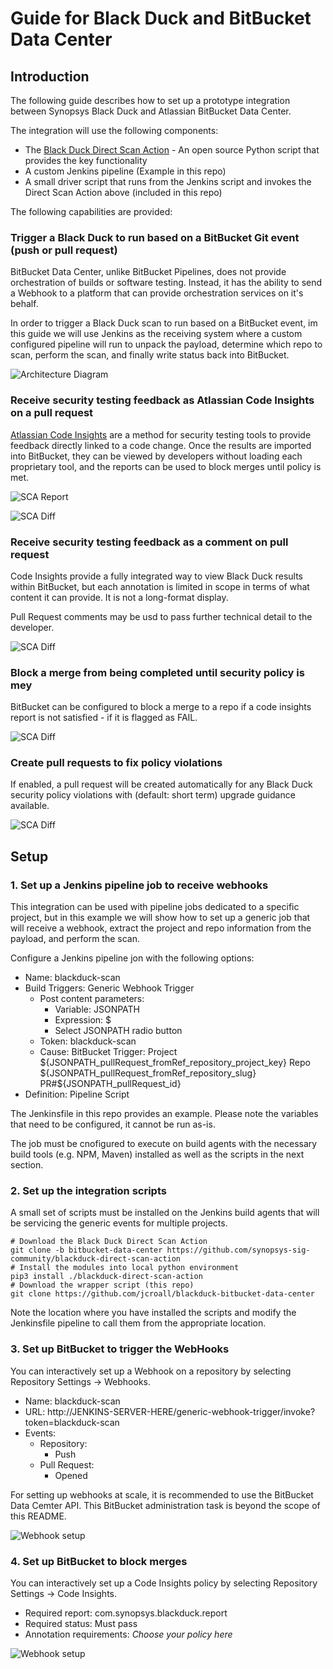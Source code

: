 
# Guide for Black Duck and BitBucket Data Center

## Introduction

The following guide describes how to set up a prototype integration between
Synopsys Black Duck and Atlassian BitBucket Data Center.

The integration will use the following components:

* The [Black Duck Direct Scan Action](https://github.com/synopsys-sig-community/blackduck-direct-scan-action) - An open source Python script that provides the key functionality
* A custom Jenkins pipeline (Example in this repo)
* A small driver script that runs from the Jenkins script and invokes the Direct Scan Action above (included in this repo) 

The following capabilities are provided:

### Trigger a Black Duck to run based on a BitBucket Git event (push or pull request)

BitBucket Data Center, unlike BitBucket Pipelines, does not provide orchestration
of builds or software testing. Instead, it has the ability to send a Webhook to
a platform that can provide orchestration services on it's behalf.

In order to trigger a Black Duck scan to run based on a BitBucket event, im this
guide we will use Jenkins as the receiving system where a custom configured
pipeline will run to unpack the payload, determine which repo to scan, perform the
scan, and finally write status back into BitBucket.

![Architecture Diagram](.images/blackduck-bitbucket-architecture.png)

### Receive security testing feedback as Atlassian Code Insights on a pull request

[Atlassian Code Insights](https://confluence.atlassian.com/bitbucketserver/code-insights-966660485.html)
are a method for security testing tools to provide
feedback directly linked to a code change. Once the results are imported into
BitBucket, they can be viewed by developers without loading each proprietary tool,
and the reports can be used to block merges until policy is met.

![SCA Report](.images/sca-report.png)

![SCA Diff](.images/sca-diff.png)

### Receive security testing feedback as a comment on pull request

Code Insights provide a fully integrated way to view Black Duck results
within BitBucket, but each annotation is limited in scope in terms of what
content it can provide. It is not a long-format display.

Pull Request comments may be usd to pass further technical detail to the
developer.

![SCA Diff](.images/pr-comment.png)

### Block a merge from being completed until security policy is mey

BitBucket can be configured to block a merge to a repo if a code insights
report is not satisfied - if it is flagged as FAIL.

![SCA Diff](.images/security-gate.png)

### Create pull requests to fix policy violations

If enabled, a pull request will be created automatically for any
Black Duck security policy violations with (default: short term) upgrade guidance
available.

![SCA Diff](.images/fix-pr.png)

## Setup

### 1. Set up a Jenkins pipeline job to receive webhooks

This integration can be used with pipeline jobs dedicated to a specific
project, but in this example we will show how to set up a generic job that
will receive a webhook, extract the project and repo information from the
payload, and perform the scan.

Configure a Jenkins pipeline jon with the following options:

* Name: blackduck-scan
* Build Triggers: Generic Webhook Trigger
  * Post content parameters:
    * Variable: JSONPATH
    * Expression: $
    * Select JSONPATH radio button
  * Token: blackduck-scan
  * Cause: BitBucket Trigger: Project ${JSONPATH_pullRequest_fromRef_repository_project_key} Repo ${JSONPATH_pullRequest_fromRef_repository_slug} PR#${JSONPATH_pullRequest_id}
* Definition: Pipeline Script

The Jenkinsfile in this repo provides an example. Please note the variables that
need to be configured, it cannot be run as-is.

The job must be cnofigured to execute on build agents with the necessary
build tools (e.g. NPM, Maven) installed as well as the scripts in the next
section.

### 2. Set up the integration scripts

A small set of scripts must be installed on the Jenkins build agents that
will be servicing the generic events for multiple projects.

```
# Download the Black Duck Direct Scan Action
git clone -b bitbucket-data-center https://github.com/synopsys-sig-community/blackduck-direct-scan-action
# Install the modules into local python environment
pip3 install ./blackduck-direct-scan-action
# Download the wrapper script (this repo)
git clone https://github.com/jcroall/blackduck-bitbucket-data-center
```

Note the location where you have installed the scripts and modify the Jenkinsfile
pipeline to call them from the appropriate location.


### 3. Set up BitBucket to trigger the WebHooks

You can interactively set up a Webhook on a repository by selecting Repository Settings -> Webhooks.

* Name: blackduck-scan
* URL: http://JENKINS-SERVER-HERE/generic-webhook-trigger/invoke?token=blackduck-scan
* Events:
  * Repository:
    * Push
  * Pull Request:
    * Opened

For setting up webhooks at scale, it is recommended to use the BitBucket Data Cemter
API. This BitBucket administration task is beyond the scope of this README.

![Webhook setup](.images/bb-webhook.png)

### 4. Set up BitBucket to block merges 

You can interactively set up a Code Insights policy by selecting Repository Settings -> Code Insights.

* Required report: com.synopsys.blackduck.report
* Required status: Must pass
* Annotation requirements: *Choose your policy here*

![Webhook setup](.images/bb-code-insights-setup.png)



